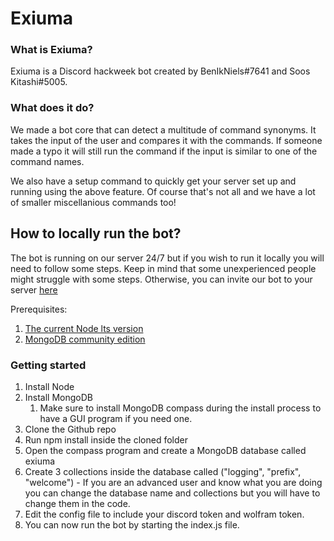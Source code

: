 # Exiuma

### What is Exiuma?

Exiuma is a Discord hackweek bot created by BenIkNiels#7641 and Soos Kitashi#5005.
### What does it do?
We made a bot core that can detect a multitude of command synonyms. It takes the input of the user and compares it with the commands. If someone made a typo it will still run the command if the input is similar to one of the command names.

We also have a setup command to quickly get your server set up and running using the above feature.
Of course that's not all and we have a lot of smaller miscellanious commands too!

## How to locally run the bot?
The bot is running on our server 24/7 but if you wish to run it locally you will need to follow some steps. Keep in mind that some unexperienced people might struggle with some steps.
Otherwise, you can invite our bot to your server [here](https://discordapp.com/oauth2/authorize?client_id=592462460766650368&scope=bot&permissions=8)

Prerequisites:
1. [The current Node lts version](https://nodejs.org/en/)
2. [MongoDB community edition](https://www.mongodb.com/download-center/community)
### Getting started
1. Install Node
2. Install MongoDB
    1. Make sure to install MongoDB compass during the install process to have a GUI program if you need one.
3. Clone the Github repo
4. Run npm install inside the cloned folder
5. Open the compass program and create a MongoDB database called exiuma
6. Create 3 collections inside the database called ("logging", "prefix", "welcome") - If you are an advanced user and know what you are doing you can change the database name and collections but you will have to change them in the code.
7. Edit the config file to include your discord token and wolfram token.
8. You can now run the bot by starting the index.js file.
